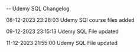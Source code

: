 -- Udemy SQL Changelog

08-12-2023 23:28:03 Udemy SQl course files added

09-12-2023 23:15:13 Udemy SQL File updated

11-12-2023 21:55:00 Udemy SQL File updated